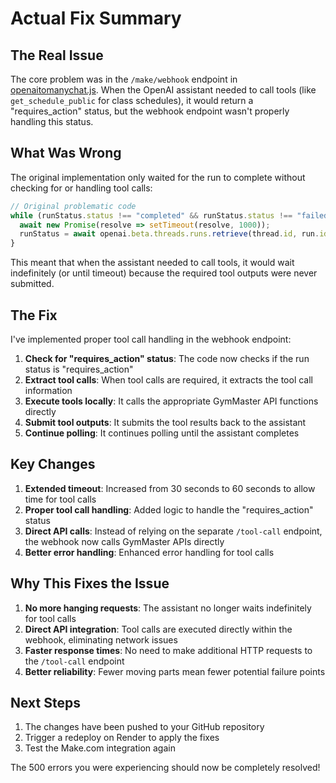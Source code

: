 # Actual Fix Summary

## The Real Issue

The core problem was in the `/make/webhook` endpoint in [openaitomanychat.js](file:///c%3A/Users/CH/Downloads/openaitomanychat/openaitomanychat.js). When the OpenAI assistant needed to call tools (like `get_schedule_public` for class schedules), it would return a "requires_action" status, but the webhook endpoint wasn't properly handling this status.

## What Was Wrong

The original implementation only waited for the run to complete without checking for or handling tool calls:

```javascript
// Original problematic code
while (runStatus.status !== "completed" && runStatus.status !== "failed" && (Date.now() - startTime) < maxWaitTime) {
  await new Promise(resolve => setTimeout(resolve, 1000));
  runStatus = await openai.beta.threads.runs.retrieve(thread.id, run.id);
}
```

This meant that when the assistant needed to call tools, it would wait indefinitely (or until timeout) because the required tool outputs were never submitted.

## The Fix

I've implemented proper tool call handling in the webhook endpoint:

1. **Check for "requires_action" status**: The code now checks if the run status is "requires_action"
2. **Extract tool calls**: When tool calls are required, it extracts the tool call information
3. **Execute tools locally**: It calls the appropriate GymMaster API functions directly
4. **Submit tool outputs**: It submits the tool results back to the assistant
5. **Continue polling**: It continues polling until the assistant completes

## Key Changes

1. **Extended timeout**: Increased from 30 seconds to 60 seconds to allow time for tool calls
2. **Proper tool call handling**: Added logic to handle the "requires_action" status
3. **Direct API calls**: Instead of relying on the separate `/tool-call` endpoint, the webhook now calls GymMaster APIs directly
4. **Better error handling**: Enhanced error handling for tool calls

## Why This Fixes the Issue

1. **No more hanging requests**: The assistant no longer waits indefinitely for tool calls
2. **Direct API integration**: Tool calls are executed directly within the webhook, eliminating network issues
3. **Faster response times**: No need to make additional HTTP requests to the `/tool-call` endpoint
4. **Better reliability**: Fewer moving parts mean fewer potential failure points

## Next Steps

1. The changes have been pushed to your GitHub repository
2. Trigger a redeploy on Render to apply the fixes
3. Test the Make.com integration again

The 500 errors you were experiencing should now be completely resolved!